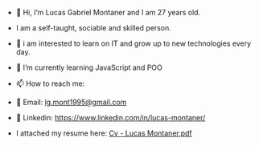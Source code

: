 - 👋 Hi, I’m Lucas Gabriel Montaner and I am 27 years old.
- I am a self-taught, sociable and skilled person.
- 👀 i am interested to learn on IT and grow up to new technologies every day.
- 🌱 I’m currently learning JavaScript and POO
- 📫 How to reach me: 
- 📧 Email: lg.mont1995@gmail.com
- 📌 Linkedin: https://www.linkedin.com/in/lucas-montaner/

-  I attached my resume here: [Cv - Lucas Montaner.pdf](https://github.com/lukitas95/lukitas95/files/9411820/Cv.-.Lucas.Montaner.pdf)
